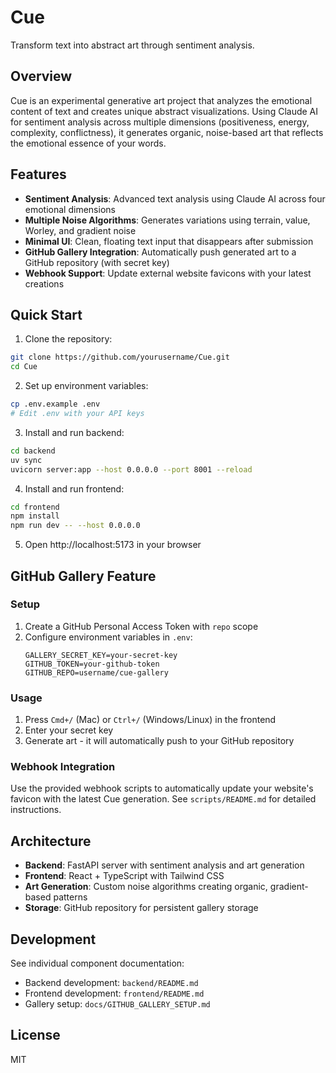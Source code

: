 # Cue

Transform text into abstract art through sentiment analysis.

## Overview

Cue is an experimental generative art project that analyzes the emotional content of text and creates unique abstract visualizations. Using Claude AI for sentiment analysis across multiple dimensions (positiveness, energy, complexity, conflictness), it generates organic, noise-based art that reflects the emotional essence of your words.

## Features

- **Sentiment Analysis**: Advanced text analysis using Claude AI across four emotional dimensions
- **Multiple Noise Algorithms**: Generates variations using terrain, value, Worley, and gradient noise
- **Minimal UI**: Clean, floating text input that disappears after submission
- **GitHub Gallery Integration**: Automatically push generated art to a GitHub repository (with secret key)
- **Webhook Support**: Update external website favicons with your latest creations

## Quick Start

1. Clone the repository:
```bash
git clone https://github.com/yourusername/Cue.git
cd Cue
```

2. Set up environment variables:
```bash
cp .env.example .env
# Edit .env with your API keys
```

3. Install and run backend:
```bash
cd backend
uv sync
uvicorn server:app --host 0.0.0.0 --port 8001 --reload
```

4. Install and run frontend:
```bash
cd frontend
npm install
npm run dev -- --host 0.0.0.0
```

5. Open http://localhost:5173 in your browser

## GitHub Gallery Feature

### Setup

1. Create a GitHub Personal Access Token with `repo` scope
2. Configure environment variables in `.env`:
   ```
   GALLERY_SECRET_KEY=your-secret-key
   GITHUB_TOKEN=your-github-token
   GITHUB_REPO=username/cue-gallery
   ```

### Usage

1. Press `Cmd+/` (Mac) or `Ctrl+/` (Windows/Linux) in the frontend
2. Enter your secret key
3. Generate art - it will automatically push to your GitHub repository

### Webhook Integration

Use the provided webhook scripts to automatically update your website's favicon with the latest Cue generation. See `scripts/README.md` for detailed instructions.

## Architecture

- **Backend**: FastAPI server with sentiment analysis and art generation
- **Frontend**: React + TypeScript with Tailwind CSS
- **Art Generation**: Custom noise algorithms creating organic, gradient-based patterns
- **Storage**: GitHub repository for persistent gallery storage

## Development

See individual component documentation:
- Backend development: `backend/README.md`
- Frontend development: `frontend/README.md`
- Gallery setup: `docs/GITHUB_GALLERY_SETUP.md`

## License

MIT
